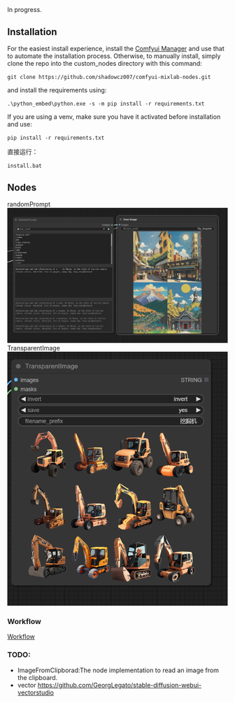 ## 
In progress.


## Installation

For the easiest install experience, install the [Comfyui Manager](https://github.com/ltdrdata/ComfyUI-Manager) and use that to automate the installation process.
Otherwise, to manually install, simply clone the repo into the custom_nodes directory with this command:
```
git clone https://github.com/shadowcz007/comfyui-mixlab-nodes.git
```
and install the requirements using:
```
.\python_embed\python.exe -s -m pip install -r requirements.txt
```
If you are using a venv, make sure you have it activated before installation and use:
```
pip install -r requirements.txt
```

直接运行：
```
install.bat
```

## Nodes
randomPrompt
![randomPrompt](./assets/randomPrompt.png)
TransparentImage
![TransparentImage](./assets//TransparentImage.png)


### Workflow
[Workflow](./workflow.md)

### TODO:
- ImageFromClipborad:The node implementation to read an image from the clipboard.
- vector https://github.com/GeorgLegato/stable-diffusion-webui-vectorstudio

